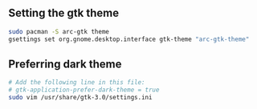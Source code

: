 ## Setting the gtk theme

```sh
sudo pacman -S arc-gtk theme
gsettings set org.gnome.desktop.interface gtk-theme "arc-gtk-theme"
```

## Preferring dark theme

```sh
# Add the following line in this file:
# gtk-application-prefer-dark-theme = true
sudo vim /usr/share/gtk-3.0/settings.ini
```
